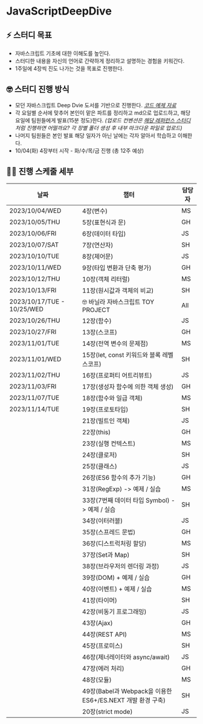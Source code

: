 # JavaScriptDeepDive

## ⚡️ 스터디 목표

- 자바스크립트 기초에 대한 이해도를 높인다.
- 스터디한 내용을 자신의 언어로 간략하게 정리하고 설명하는 경험을 키워간다.
- 1주일에 4장씩 진도 나가는 것을 목표로 진행한다.

## 🤓 스터디 진행 방식

- 모던 자바스크립트 Deep Dvie 도서를 기반으로 진행한다.
  _[코드 예제 자료](https://github.com/wikibook/mjs)_
- 각 요일별 순서에 맞추어 본인이 맡은 파트를 정리하고 md으로 업로드하고, 해당 요일에 팀원들에게 발표(15분 정도)한다.
  _(업로드 컨벤션은 [해당 레퍼런스 스터디](https://github.com/suu3/js_deepdive_study/tree/main/05.%ED%91%9C%ED%98%84%EC%8B%9D%EA%B3%BC%20%EB%AC%B8) 처럼 진행하면 어떨까요? 각 장별 폴더 생성 후 내부 마크다운 파일로 업로드)_
- 나머지 팀원들은 본인 발표 해당 일자가 아닌 날에는 각자 알아서 학습하고 이해한다.
- 10/04(화) 4장부터 시작 - 화/수/목/금 진행 (총 12주 예상)

## 🧑‍💻 진행 스케줄 세부

| 날짜                       | 챕터                                                       | 담당자 |
| -------------------------- | ---------------------------------------------------------- | ------ |
| 2023/10/04/WED             | 4장(변수)                                                  | MS     |
| 2023/10/05/THU             | 5장(표현식과 문)                                           | GH     |
| 2023/10/06/FRI             | 6장(데이터 타입)                                           | JS     |
| 2023/10/07/SAT             | 7장(연산자)                                                | SH     |
| 2023/10/10/TUE             | 8장(제어문)                                                | JS     |
| 2023/10/11/WED             | 9장(타입 변환과 단축 평가)                                 | GH     |
| 2023/10/12/THU             | 10장(객체 리터럴)                                          | MS     |
| 2023/10/13/FRI             | 11장(원시값과 객체의 비교)                                 | SH     |
| 2023/10/17/TUE - 10/25/WED | 🤓 바닐라 자바스크립트 TOY PROJECT                         | All    |
| 2023/10/26/THU             | 12장(함수)                                                 | JS     |
| 2023/10/27/FRI             | 13장(스코프)                                               | GH     |
| 2023/11/01/TUE             | 14장(전역 변수의 문제점)                                   | MS     |
| 2023/11/01/WED             | 15장(let, const 키워드와 블록 레벨 스코프)                 | SH     |
| 2023/11/02/THU             | 16장(프로퍼티 어트리뷰트)                                  | JS     |
| 2023/11/03/FRI             | 17장(생성자 함수에 의한 객체 생성)                         | GH     |
| 2023/11/07/TUE             | 18장(함수와 일급 객체)                                     | MS     |
| 2023/11/14/TUE             | 19장(프로토타입)                                           | SH     |
|                            | 21장(빌트인 객체)                                          | JS     |
|                            | 22장(this)                                                 | GH     |
|                            | 23장(실행 컨텍스트)                                        | MS     |
|                            | 24장(클로저)                                               | SH     |
|                            | 25장(클래스)                                               | JS     |
|                            | 26장(ES6 함수의 추가 기능)                                 | GH     |
|                            | 31장(RegExp) -> 예제 / 실습                                | MS     |
|                            | 33장(7번째 데이터 타입 Symbol) -> 예제 / 실습              | SH     |
|                            | 34장(이터러블)                                             | JS     |
|                            | 35장(스프레드 문법)                                        | GH     |
|                            | 36장(디스트럭처링 할당)                                    | MS     |
|                            | 37장(Set과 Map)                                            | SH     |
|                            | 38장(브라우저의 렌더링 과정)                               | JS     |
|                            | 39장(DOM) + 예제 / 실습                                    | GH     |
|                            | 40장(이벤트) + 예제 / 실습                                 | MS     |
|                            | 41장(타이머)                                               | SH     |
|                            | 42장(비동기 프로그래밍)                                    | JS     |
|                            | 43장(Ajax)                                                 | GH     |
|                            | 44장(REST API)                                             | MS     |
|                            | 45장(프로미스)                                             | SH     |
|                            | 46장(제너레이터와 async/await)                             | JS     |
|                            | 47장(에러 처리)                                            | GH     |
|                            | 48장(모듈)                                                 | MS     |
|                            | 49장(Babel과 Webpack을 이용한 ES6+/ES.NEXT 개발 환경 구축) | SH     |
|                            | 20장(strict mode)                                          | JS     |
